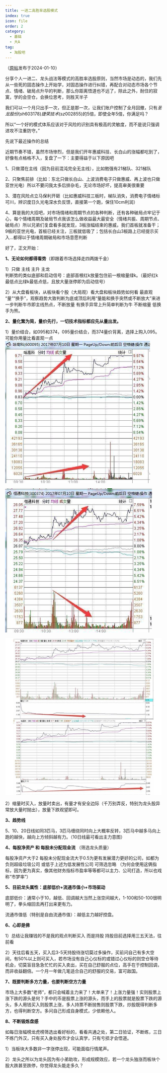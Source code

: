 ```yaml
---
title: 一进二高胜率选股模式
index: true
icon: file
order: 2
category:
  - 基础
  - 大A
tag:
  - 淘股吧
---
```


（[原帖](https://www.taoguba.com.cn/Article/5547784/1)发布于2024-01-10）  

分享个人一进二、龙头战法等模式的高胜率选股原则，当然市场是动态的，我们先从一些死的固态操作上开始学，对固态操作进行纠错，再配合对动态市场各个节点、情绪、破局点升华的判断，那么你距离悟道也不远了，除此之外，耐住的寂寞，学的会空仓，会换位思考，则胜天半子  

我们可以一个月只出手一次，但正是那一次，让我们账户控制了全月回撤，只有$圣龙股份(sh603178)$$捷荣技术(sz002855)$的5倍，即使全年5倍，你满足吗？  

所以“一个好的模式体系应该对于风险的识别具有极高的灵敏度，而不是说只强调进攻不注重防守。”  

先说下最近操作的总结  

近期节奏不错，虽然市场惨烈，但是我们开年惠威科技、长白山的涨幅都吃到了，好像有点格格不入，复盘了一下：主要得益于以下原因吧  

1、只做潜在主线（因为目前混沌完全无主线），比如勉强有21梯队、321梯队  

2、只聚焦前排（比如：东北只做长白山、上波消费电子只做惠威、再上波也只做亚世光电）所以不要问我太多后排杂毛，无论市场好坏，提高审美很重要  

3、潜在风险点立马保利开砸（比如惠威科技三板时，梯队消失，消费电子情绪标可川，辨识度日久光电深水负反馈，直接第一个跑，保住10cm利润）  

4、算是我的大招吧，对市场情绪和周期节点的各种判断，还有各种破局点牢记于心，每个情绪周期及破局节点我该怎么做收益最大最安全（情绪共振、周期节点、破局点）所以兄弟们复盘看多就发现，3板涨幅结束的惠威，我们首板就准备干；9板的亚世光电，首板已经关注，三板就低吸了；包括长白山3板路上已经提示买入...都得以于情绪周期破局和市场意愿判断  

好了，正文开始：  

**1、无论如何都得看势**（即跟着市场选择走四两拨千金）  

1）只做 主线 主升 主龙  
判断势的类似底部和启动信号：底部首根红k放量包住前一根缩量绿k。（最好红k最低点比绿k最低点低，且放大量涨停即为启动信号）  

2）从大盘看板块，从板块看个股（大局观）看大盘和板块趋势如何看 最直观 “量”“换手”，观察趋势大致判断为底或顶后利用“量能和换手突然或不断放大”来进一步判断牛市即主线热点，不断放量 有换手异常上升简单判断为牛 不断缩量 低换手为熊。  

**2、量化繁为简，量价先行，一切技术指标都应先从量出发。**  

1）量价结合，如095和374，095量价结合，而374量价背离，选择上购入095。可能你用量比看直观一点  
![alt text](lqf5in911ow2.jpg_760w.jpg)  

![alt text](s8co7fk1zow2.jpg_760w.jpg)  

![alt text](g7vyobmm0p1o.jpg_760w.jpg)  

2）缩量时买入，放量时卖出，有量才有安全边际（千万别弄反，特别为龙头股异常放大量时抛出），放量下跌观望即可。  

**3、趋势线**  

5、10、20日线如同3匹马，3匹马缠绕同时向上大概率反转，3匹马中越多马向上跑的越快，越向上方倾斜越有力。（10日线最可看出主力意图）  

**4、每股净资产 和 每股未分配现金流** （筛选龙头质量）  

每股净资产大于2 每股未分配现金流大于0.5为更有发展潜力更好的公司，如都为负则超级垃圾公司 或低于上述为低发展性公司 可筛选忽略 （为何会使用这俩指标，因为更为真实，像其他财务指标市盈率等等都可以主力、公司打造，所以也戏称“市梦率”）  

**5、目前龙头属性：底部低价+流通市值小+市场驱动**  

底部低价：通常小于10，越低、回调越大当然上涨空间越大，1-100和50-100很明明了，拳头缩回去再打出来更有力。  

流通市值低（特别是自由流通市值）：越低主力越好控盘。  

**6、心即是佛**  

1）总结让我赚钱的不是我的观点判断买入 而是持股 持股目前选择用三五天法，往前看  

2）天往后看五天，买入后3-5天持股待涨切莫过多操作，买前问自己有多大空间，有50%以上则可买入，若市场没有自己心仪标的或错过心仪标的则空仓等待机会，切莫盲目急急忙忙的买入卖出，买在自己舒服的点位，高手在于控制回调，而非收益翻倍。一个月一年做几笔适合自己的舒服的交易，富可敌国。  

**7、既要判断多方力量，也要判断空方力量**  

市场上大多数“老师”，都只会喊着主力来了！大单来了！上涨力量强！实则股票上涨下跌的源头是何？手中的币是股票上涨的源头，而手上的股票就是股票下跌的源头，多人用钱买入则股票上涨，多人持票不断抛售则股票下跌，炒股既得判断多方，也得判断空方。多问自己形成自身模式，少依赖他人。  

**8、不断锻炼盘感**  

如每日涨幅榜龙虎榜筛选出看好标的，看看共通之处，第二日验证，不断练，三日不练门外汉，只有买入身处股市才会认真学，只有亏损才会悟道。  

1）当板块大多数非一字涨停出现，可能面临行情尾声。  

2）龙头之所以为龙头因为有小弟助攻，形成规模效应，若一个龙头独涨而板块个股大跌甚至跌停，你觉得龙头能走多久？  
